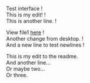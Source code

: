 Test interface          !  
This is my edit!        !  
This is another line.   !  

View file1 [here](AFolder/File1.txt)    !  
Another change from desktop.            !  
And a new line to test newlines         !  

This is my edit to the readme.  
And another line...  
Or maybe two...  
Or three.  
